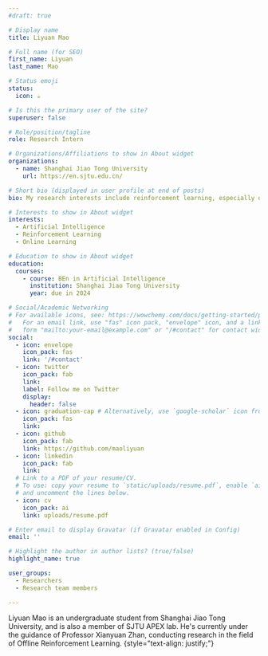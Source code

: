 ```yaml
---
#draft: true

# Display name
title: Liyuan Mao

# Full name (for SEO)
first_name: Liyuan
last_name: Mao

# Status emoji
status:
  icon: ☕️

# Is this the primary user of the site?
superuser: false

# Role/position/tagline
role: Research Intern

# Organizations/Affiliations to show in About widget
organizations:
  - name: Shanghai Jiao Tong University
    url: https://en.sjtu.edu.cn/

# Short bio (displayed in user profile at end of posts)
bio: My research interests include reinforcement learning, especially offline reinforcement learning and imitation learning.

# Interests to show in About widget
interests:
  - Artificial Intelligence
  - Reinforcement Learning
  - Online Learning

# Education to show in About widget
education:
  courses:
    - course: BEn in Artificial Intelligence
      institution: Shanghai Jiao Tong University
      year: due in 2024

# Social/Academic Networking
# For available icons, see: https://wowchemy.com/docs/getting-started/page-builder/#icons
#   For an email link, use "fas" icon pack, "envelope" icon, and a link in the
#   form "mailto:your-email@example.com" or "/#contact" for contact widget.
social:
  - icon: envelope
    icon_pack: fas
    link: '/#contact'
  - icon: twitter
    icon_pack: fab
    link: 
    label: Follow me on Twitter
    display:
      header: false
  - icon: graduation-cap # Alternatively, use `google-scholar` icon from `ai` icon pack
    icon_pack: fas
    link: 
  - icon: github
    icon_pack: fab
    link: https://github.com/maoliyuan
  - icon: linkedin
    icon_pack: fab
    link: 
  # Link to a PDF of your resume/CV.
  # To use: copy your resume to `static/uploads/resume.pdf`, enable `ai` icons in `params.yaml`,
  # and uncomment the lines below.
  - icon: cv
    icon_pack: ai
    link: uploads/resume.pdf

# Enter email to display Gravatar (if Gravatar enabled in Config)
email: ''

# Highlight the author in author lists? (true/false)
highlight_name: true

user_groups:
  - Researchers
  - Research team members

---
```


Liyuan Mao is an undergraduate student from Shanghai Jiao Tong University, and is also a member of SJTU APEX lab. He's currently under the guidance of Professor Xianyuan Zhan, conducting research in the field of Offline Reinforcement Learning.
{style="text-align: justify;"}
